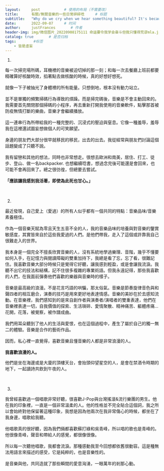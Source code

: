 ```yaml
---
layout:     post           # 使用的布局（不需要改）
title:      有關/無關音樂的一些日常碎碎唸     # 标题 
subtitle:   "Why do we cry when we hear something beautiful? It's because we fear it's too beautiful, too beautiful to last." #副标题
date:       2022-09-07     # 时间
author:     justFrances       # 作者
header-img: img/微信图片_20220908175111 命运要令我学会奋斗但我只懂得荒谬mla.jpg  #这篇文章标题背景图片
catalog: true       # 是否归档
tags:        #标签
    - 皆是虛妄
---
```


01.
每一次掃完場所碼，耳機裡的音樂被迫切掉的那一刻；和每一次去餐廳上班前都要精確算好核酸時效，掐著點去做核酸的時候，真的好想好想死。  
<br/> 
就像一下子被抽光了身體裡的所有能量。只想倒地，根本沒有動力站立。  
<br/> 
並不是單獨的頻繁掃碼行為導致的煩躁。而是掃完碼後，音樂是不會主動回來的。我需要首先關閉那個掃碼的小程序，再去重新打開我使用的音樂軟件，點擊那首被防疫無情打斷的樂曲，音樂才會繼續播放。  
<br/> 
這一連串行為所帶給我的一種完整的、沉浸式的壓迫與窒息。它像一種羞辱，羞辱我在這裡還試圖妄想做個人的可笑願望。  
<br/> 
身邊的朋友們大部分很早就移民的移民，出去的出去。我從經常與朋友們討論這個話題變成了只聽不說。  
<br/> 
我有留戀和其他的想法，同時也非常想走。很想去歐洲和南美，居住、打工、徒步、登山、做一名backpacker. 也想繼續唸書，想過念完後可能還是會回來，也可能不會再回來了。總之很彷徨，但總要去嘗試。  
<br/> 
**「應該讓我感到我活著，即使為此死也甘心。」**  
<br/> 
<br/> 

02.
最近發現，自己愛上（愛過）的所有人似乎都有一個共同的特點：音樂品味/音樂素養極佳。  
<br/> 
作為一個音樂天賦為零且天生五音不全的人，我的音樂品味的培養與對音樂的鑒賞敏感度，其實皆來自於這些我愛過的人們。是他們帶我，走入了這個或許靠我自己很難走入的世界。  
<br/> 
我本身是一個完全不擅長欣賞音樂的人，沒有系統地學過樂理、音階，幾乎不懂要如何入手，在記憶力與閱讀障礙的雙重加持下，我總是看了忘，忘了看，很難記住。我喜歡音樂大部分時候只是覺得它好聽，讓我感到輕盈，或是會讓我流淚。我聽不出它的技法和結構，記不住很多複雜的專業術語。但我永遠記得，那些我喜歡的人們，在我面前彈奏他們喜歡的樂器與音樂時的樣子。  
<br/> 
音樂是最高級的浪漫。不是花言巧語的哄騙，那太俗氣。音樂是節奏旋律音色與和聲四者的相互磨合，演奏的技巧是用來更好地表達情感。音樂的美妙在於去感知流動。在音樂裡，我們感知到的是來自創作者與演奏者/演唱者的雙重表達，他們在音樂裡表達一切，自我價值的探索、生活瑣碎、愛情聚散、精神痛苦、軀體疼痛... 花開，花落，被覺察，被作譜成曲。  
<br/> 
我們用耳朵聽到了他人的生活與愛恨，也在這個過程中，產生了屬於自己的獨一無二的體驗。音樂是合作的藝術作品。  
<br/> 
因而，私心裡一直覺得，喜歡音樂且懂音樂的人都是非常浪漫的人。  
<br/> 
**我喜歡浪漫的人。**
<br/> 

他們是坐在海邊或是大廈的頂樓天台，會抬頭仰望星空的人，是會在禁酒令時期的地下，一起讀詩共飲到午夜的人。  
<br/> 
<br/> 

03.
我曾經喜歡過一個唱歌非常好聽，很喜歡J-Pop與台灣搖滾&流行樂團的男生。他在我的印象裡，一直是一個非常溫柔的人。他的性格並不完全貼合這個詞，我之所以會始終對他保留著這種印象，我想是因為他兩次在我非常傷心的時候，都坐在了我身邊，唱歌給我聽。  
<br/> 
他唱歌真的很好聽，因為我們倆都喜歡蘇打綠和吳青峰，所以唱的歌也是青峰的。他很像青峰，聲音和帶給人的感覺，都很像很像。  
<br/> 
所以每一次聽他唱歌，我都會流淚。那種感動我至今回想都依舊很動容。這是種無法用語言來描述的感受，它是純粹的，也是音樂性的。  
<br/> 
是音樂與他，共同造就了那些瞬間的愛意洶湧，一眼萬年的剎那心動。  
<br/> 
<br/> 
